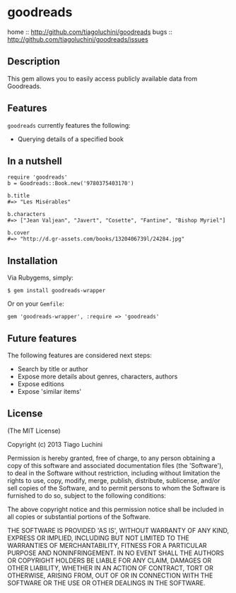 goodreads
=========

home :: http://github.com/tiagoluchini/goodreads
bugs :: http://github.com/tiagoluchini/goodreads/issues

## Description

This gem allows you to easily access publicly available data from Goodreads.

## Features

`goodreads` currently features the following:

* Querying details of a specified book

## In a nutshell

    require 'goodreads'
    b = Goodreads::Book.new('9780375403170')
    
    b.title
    #=> "Les Misérables"
    
    b.characters
    #=> ["Jean Valjean", "Javert", "Cosette", "Fantine", "Bishop Myriel"]
    
    b.cover
    #=> "http://d.gr-assets.com/books/1320406739l/24284.jpg" 

## Installation

Via Rubygems, simply:

    $ gem install goodreads-wrapper

Or on your `Gemfile`:

    gem 'goodreads-wrapper', :require => 'goodreads'


## Future features

The following features are considered next steps:

* Search by title or author
* Expose more details about genres, characters, authors
* Expose editions
* Expose 'similar items'

## License

(The MIT License)

Copyright (c) 2013 Tiago Luchini

Permission is hereby granted, free of charge, to any person obtaining
a copy of this software and associated documentation files (the
'Software'), to deal in the Software without restriction, including
without limitation the rights to use, copy, modify, merge, publish,
distribute, sublicense, and/or sell copies of the Software, and to
permit persons to whom the Software is furnished to do so, subject to
the following conditions:

The above copyright notice and this permission notice shall be
included in all copies or substantial portions of the Software.

THE SOFTWARE IS PROVIDED 'AS IS', WITHOUT WARRANTY OF ANY KIND,
EXPRESS OR IMPLIED, INCLUDING BUT NOT LIMITED TO THE WARRANTIES OF
MERCHANTABILITY, FITNESS FOR A PARTICULAR PURPOSE AND NONINFRINGEMENT.
IN NO EVENT SHALL THE AUTHORS OR COPYRIGHT HOLDERS BE LIABLE FOR ANY
CLAIM, DAMAGES OR OTHER LIABILITY, WHETHER IN AN ACTION OF CONTRACT,
TORT OR OTHERWISE, ARISING FROM, OUT OF OR IN CONNECTION WITH THE
SOFTWARE OR THE USE OR OTHER DEALINGS IN THE SOFTWARE.
